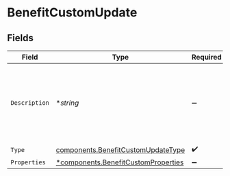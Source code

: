 # BenefitCustomUpdate


## Fields

| Field                                                                                     | Type                                                                                      | Required                                                                                  | Description                                                                               |
| ----------------------------------------------------------------------------------------- | ----------------------------------------------------------------------------------------- | ----------------------------------------------------------------------------------------- | ----------------------------------------------------------------------------------------- |
| `Description`                                                                             | **string*                                                                                 | :heavy_minus_sign:                                                                        | The description of the benefit. Will be displayed on products having this benefit.        |
| `Type`                                                                                    | [components.BenefitCustomUpdateType](../../models/components/benefitcustomupdatetype.md)  | :heavy_check_mark:                                                                        | N/A                                                                                       |
| `Properties`                                                                              | [*components.BenefitCustomProperties](../../models/components/benefitcustomproperties.md) | :heavy_minus_sign:                                                                        | N/A                                                                                       |